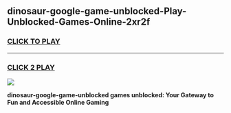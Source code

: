 
## dinosaur-google-game-unblocked-Play-Unblocked-Games-Online-2xr2f
<h3>
<a href="https://premium76.site?title=dinosaur-google-game-unblocked&ref=25A">CLICK TO PLAY</a></h3>
<hr>

<h3>
<a href="https://premium76.site?title=dinosaur-google-game-unblocked&ref=25A">CLICK 2 PLAY</a>
  
</h3>

<a href="https://premium76.site?title=dinosaur-google-game-unblocked&ref=25A"><img src="https://clearcache.store/games.png"></a>


**dinosaur-google-game-unblocked games unblocked: Your Gateway to Fun and Accessible Online Gaming**
